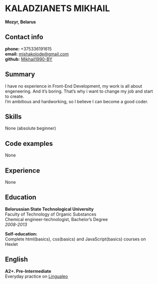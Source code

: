# **KALADZIANETS MIKHAIL**
**Mozyr, Belarus**
## **Contact info**
**phone:** +375336191615  
**email:** mishakolode@gmail.com  
**github:** [Mikhail1990-BY](https://github.com/Mikhail1990-BY)
## **Summary**
I have no experience in Front-End Development, my work is all about engeneering. And it’s boring.
That’s why i want to change my job and start to create.  
I’m ambitious and hardworking, so I believe I can become a good coder.
## **Skills**
None (absolute beginner)
## **Code examples**
None
## **Experience**
None
## **Education**
**Belorussian State Technological University**  
Faculty of Technology of Organic Substances  
Сhemical engineer-technologist, Bachelor’s Degree  
*2008-2013*

**Self-education:**  
Complete html(basics), css(basics) and JavaScript(basics) courses on Hexlet
## **English**
**A2+. Pre-Intermediate**  
Everyday practice on [Lingualeo](https://lingualeo.com/en)
